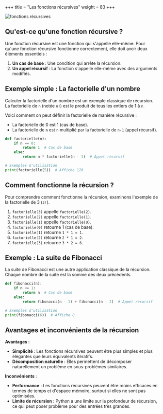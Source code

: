 +++
title = "Les fonctions récursives"
weight = 83
+++

![fonctions récursives](../fonction-recursive.jpeg?width=25vw)


## Qu'est-ce qu'une fonction récursive ?

Une fonction récursive est une fonction qui s'appelle elle-même. Pour qu'une fonction récursive fonctionne correctement, elle doit avoir deux éléments essentiels :
1. **Un cas de base** : Une condition qui arrête la récursion.
2. **Un appel récursif** : La fonction s'appelle elle-même avec des arguments modifiés.

## Exemple simple : La factorielle d'un nombre 

Calculer la factorielle d'un nombre est un exemple classique de récursion. La factorielle de `n` (notée `n!`) est le produit de tous les entiers de 1 à `n`.

Voici comment on peut définir la factorielle de manière récursive :
- La factorielle de 0 est 1 (cas de base).
- La factorielle de `n` est `n` multiplié par la factorielle de `n-1` (appel récursif).

```python
def factorielle(n):
    if n == 0:
        return 1  # Cas de base
    else:
        return n * factorielle(n - 1)  # Appel récursif

# Exemples d'utilisation
print(factorielle(5))  # Affiche 120
```

## Comment fonctionne la récursion ?

Pour comprendre comment fonctionne la récursion, examinons l'exemple de la factorielle de 3 (`3!`).

1. `factorielle(3)` appelle `factorielle(2)`.
2. `factorielle(2)` appelle `factorielle(1)`.
3. `factorielle(1)` appelle `factorielle(0)`.
4. `factorielle(0)` retourne 1 (cas de base).
5. `factorielle(1)` retourne `1 * 1 = 1`.
6. `factorielle(2)` retourne `2 * 1 = 2`.
7. `factorielle(3)` retourne `3 * 2 = 6`.

## Exemple : La suite de Fibonacci

La suite de Fibonacci est une autre application classique de la récursion. Chaque nombre de la suite est la somme des deux précédents.

```python
def fibonacci(n):
    if n <= 1:
        return n  # Cas de base
    else:
        return fibonacci(n - 1) + fibonacci(n - 2)  # Appel récursif

# Exemples d'utilisation
print(fibonacci(6))  # Affiche 8
```

## Avantages et inconvénients de la récursion

**Avantages :**
- **Simplicité** : Les fonctions récursives peuvent être plus simples et plus élégantes que leurs équivalents itératifs.
- **Décomposition naturelle** : Elles permettent de décomposer naturellement un problème en sous-problèmes similaires.

**Inconvénients :**
- **Performance** : Les fonctions récursives peuvent être moins efficaces en termes de temps et d'espace mémoire, surtout si elles ne sont pas optimisées.
- **Limite de récursion** : Python a une limite sur la profondeur de récursion, ce qui peut poser problème pour des entrées très grandes.
